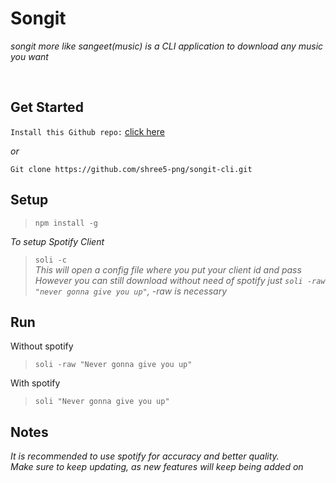 # Songit <br>
*songit more like sangeet(music) is a CLI application to download any music you want*

<br>


## Get Started

`Install this Github repo:` [click here](https://github.com/shree5-png/songit-cli.git)<br>

*or*<br>

`Git clone https://github.com/shree5-png/songit-cli.git`<br>

## Setup

>`npm install -g`<br>

*To setup Spotify Client*
>`soli -c`<br>
*This will open a config file where you put your client id and pass*<br>
*However you can still download without need of spotify just `soli -raw "never gonna give you up"`, -raw is necessary*<br>

## Run

Without spotify
>`soli -raw "Never gonna give you up"`<br>

With spotify
>`soli "Never gonna give you up"`<br>


## Notes

*It is recommended to use spotify for accuracy and better quality.*<br>
*Make sure to keep updating, as new features will keep being added on*




